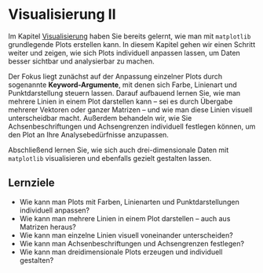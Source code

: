 # Visualisierung II

Im Kapitel [Visualisierung](../../chapter02_basics/visualization/visualization.ipynb) haben Sie bereits gelernt, wie man mit `matplotlib` grundlegende Plots erstellen kann. In diesem Kapitel gehen wir einen Schritt weiter und zeigen, wie sich Plots individuell anpassen lassen, um Daten besser sichtbar und analysierbar zu machen.

Der Fokus liegt zunächst auf der Anpassung einzelner Plots durch sogenannte **Keyword-Argumente**, mit denen sich Farbe, Linienart und Punktdarstellung steuern lassen. Darauf aufbauend lernen Sie, wie man mehrere Linien in einem Plot darstellen kann – sei es durch Übergabe mehrerer Vektoren oder ganzer Matrizen – und wie man diese Linien visuell unterscheidbar macht. Außerdem behandeln wir, wie Sie Achsenbeschriftungen und Achsengrenzen individuell festlegen können, um den Plot an Ihre Analysebedürfnisse anzupassen.

Abschließend lernen Sie, wie sich auch drei-dimensionale Daten mit `matplotlib` visualisieren und ebenfalls gezielt gestalten lassen.

## Lernziele

- Wie kann man Plots mit Farben, Linienarten und Punktdarstellungen individuell anpassen?
- Wie kann man mehrere Linien in einem Plot darstellen – auch aus Matrizen heraus?
- Wie kann man einzelne Linien visuell voneinander unterscheiden?
- Wie kann man Achsenbeschriftungen und Achsengrenzen festlegen?
- Wie kann man dreidimensionale Plots erzeugen und individuell gestalten?
